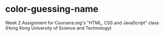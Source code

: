 # color-guessing-name
Week 2 Assignment for Coursera.org's "HTML, CSS and JavaScript" class (Hong Kong University of Science and Technology)

